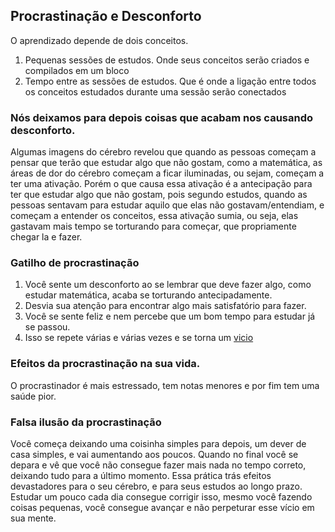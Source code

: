 ## Procrastinação e Desconforto

O aprendizado depende de dois conceitos.

1. Pequenas sessões de estudos. Onde seus conceitos serão criados e compilados em um bloco
1. Tempo entre as sessões de estudos. Que é onde a ligação entre todos os conceitos estudados durante uma sessão serão conectados

### Nós deixamos para depois coisas que acabam nos causando desconforto.

Algumas imagens do cérebro revelou que quando as pessoas começam a pensar que terão que estudar algo que não gostam, como a matemática, as áreas de dor do cérebro começam a ficar iluminadas, ou sejam, começam a ter uma ativação. Porém o que causa essa ativação é a antecipação para ter que estudar algo que não gostam, pois segundo estudos, quando as pessoas sentavam para estudar aquilo que elas não gostavam/entendiam, e começam a entender os conceitos, essa ativação sumia, ou seja, elas gastavam mais tempo se torturando para começar, que propriamente chegar la e fazer.

### Gatilho de procrastinação

1. Você sente um desconforto ao se lembrar que deve fazer algo, como estudar matemática, acaba se torturando antecipadamente.
1. Desvia sua atenção para encontrar algo mais satisfatório para fazer.
1. Você se sente feliz e nem percebe que um bom tempo para estudar já se passou.
1. Isso se repete várias e várias vezes e se torna um [vicio](vicio.md)

### Efeitos da procrastinação na sua vida.

O procrastinador é mais estressado, tem notas menores e por fim tem uma saúde pior.

### Falsa ilusão da procrastinação

Você começa deixando uma coisinha simples para depois, um dever de casa simples, e vai aumentando aos poucos. Quando no final você se depara e vê que você não consegue fazer mais nada no tempo correto, deixando tudo para a último momento.
Essa prática trás efeitos devastadores para o seu cérebro, e para seus estudos ao longo prazo.
Estudar um pouco cada dia consegue corrigir isso, mesmo você fazendo coisas pequenas, você consegue avançar e não perpeturar esse vício em sua mente.
